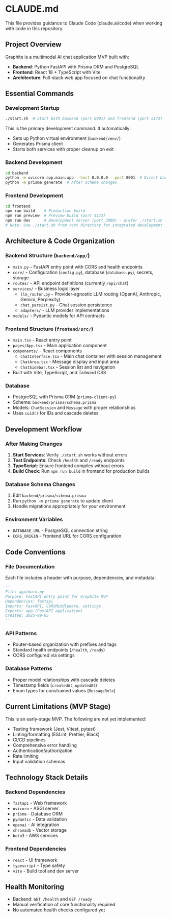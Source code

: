 # CLAUDE.md

This file provides guidance to Claude Code (claude.ai/code) when working with code in this repository.

## Project Overview

Graphite is a multimodal AI chat application MVP built with:
- **Backend**: Python FastAPI with Prisma ORM and PostgreSQL
- **Frontend**: React 18 + TypeScript with Vite
- **Architecture**: Full-stack web app focused on chat functionality

## Essential Commands

### Development Startup
```bash
./start.sh  # Start both backend (port 8001) and frontend (port 5173)
```
This is the primary development command. It automatically:
- Sets up Python virtual environment (`backend/venv/`)
- Generates Prisma client
- Starts both services with proper cleanup on exit

### Backend Development
```bash
cd backend
python -m uvicorn app.main:app --host 0.0.0.0 --port 8001  # Direct backend start
python -m prisma generate  # After schema changes
```

### Frontend Development
```bash
cd frontend
npm run build    # Production build
npm run preview  # Preview build (port 4173)
npm run dev      # Development server (port 3000) - prefer ./start.sh from root
# Note: Use ./start.sh from root directory for integrated development
```

## Architecture & Code Organization

### Backend Structure (`backend/app/`)
- `main.py` - FastAPI entry point with CORS and health endpoints
- `core/` - Configuration (`config.py`), database (`database.py`), secrets, storage
- `routes/` - API endpoint definitions (currently `/api/chat`)
- `services/` - Business logic layer
  - `llm_router.py` - Provider-agnostic LLM routing (OpenAI, Anthropic, Gemini, Perplexity)
  - `chat_persist.py` - Chat session persistence
  - `adapters/` - LLM provider implementations
- `models/` - Pydantic models for API contracts

### Frontend Structure (`frontend/src/`)
- `main.tsx` - React entry point
- `pages/App.tsx` - Main application component
- `components/` - React components
  - `ChatInterface.tsx` - Main chat container with session management
  - `ChatArea.tsx` - Message display and input area
  - `ChatSidebar.tsx` - Session list and navigation
- Built with Vite, TypeScript, and Tailwind CSS

### Database
- PostgreSQL with Prisma ORM (`prisma-client-py`)
- Schema: `backend/prisma/schema.prisma`
- Models: `ChatSession` and `Message` with proper relationships
- Uses `cuid()` for IDs and cascade deletes

## Development Workflow

### After Making Changes
1. **Start Services**: Verify `./start.sh` works without errors
2. **Test Endpoints**: Check `/health` and `/ready` endpoints
3. **TypeScript**: Ensure frontend compiles without errors
4. **Build Check**: Run `npm run build` in frontend for production builds

### Database Schema Changes
1. Edit `backend/prisma/schema.prisma`
2. Run `python -m prisma generate` to update client
3. Handle migrations appropriately for your environment

### Environment Variables
- `DATABASE_URL` - PostgreSQL connection string
- `CORS_ORIGIN` - Frontend URL for CORS configuration

## Code Conventions

### File Documentation
Each file includes a header with purpose, dependencies, and metadata:
```python
'''
File: app/main.py
Purpose: FastAPI entry point for Graphite MVP
Dependencies: fastapi
Imports: FastAPI, CORSMiddleware, settings
Exports: app (FastAPI application)
Created: 2025-09-05
'''
```

### API Patterns
- Router-based organization with prefixes and tags
- Standard health endpoints (`/health`, `/ready`)
- CORS configured via settings

### Database Patterns
- Proper model relationships with cascade deletes
- Timestamp fields (`createdAt`, `updatedAt`)
- Enum types for constrained values (`MessageRole`)

## Current Limitations (MVP Stage)

This is an early-stage MVP. The following are not yet implemented:
- Testing framework (Jest, Vitest, pytest)
- Linting/formatting (ESLint, Prettier, Black)
- CI/CD pipelines
- Comprehensive error handling
- Authentication/authorization
- Rate limiting
- Input validation schemas

## Technology Stack Details

### Backend Dependencies
- `fastapi` - Web framework
- `uvicorn` - ASGI server
- `prisma` - Database ORM
- `pydantic` - Data validation
- `openai` - AI integration
- `chromadb` - Vector storage
- `boto3` - AWS services

### Frontend Dependencies  
- `react` - UI framework
- `typescript` - Type safety
- `vite` - Build tool and dev server

## Health Monitoring

- Backend: `GET /health` and `GET /ready`
- Manual verification of core functionality required
- No automated health checks configured yet